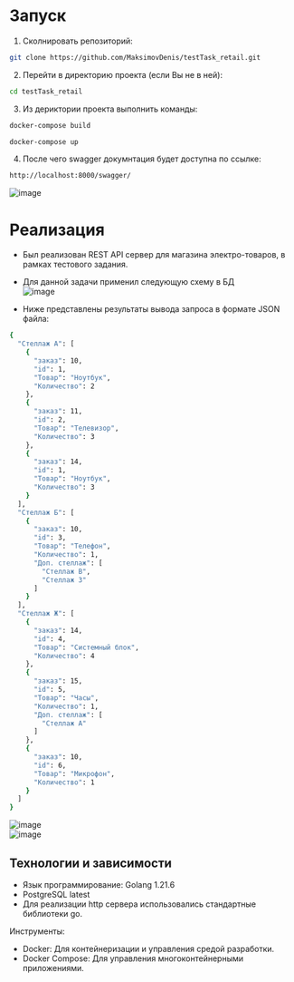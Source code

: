 # Запуск  

1. Сколнировать репозиторий:
```bash   
git clone https://github.com/MaksimovDenis/testTask_retail.git
```
2. Перейти в директорию проекта (если Вы не в ней):  
```bash    
cd testTask_retail 
```
3. Из дериктории проекта выполнить команды:  
```bash      
docker-compose build
```
```bash    
docker-compose up 
``` 
4. После чего swagger докумнтация будет доступна по ссылке:  
```bash      
http://localhost:8000/swagger/
```  
![image](https://github.com/MaksimovDenis/vk_restAPI/assets/44647373/5678f769-3d72-4ddb-bf6d-e0570baa14a1)  

# Реализация 
- Был реализован REST API сервер для магазина электро-товаров, в рамках тестового задания.
- Для данной задачи применил следующую схему в БД   
![image](https://github.com/MaksimovDenis/vk_restAPI/assets/44647373/f47be553-5e8b-418d-882e-6f2cf4b408a1)  

- Ниже представлены результаты вывода запроса в формате JSON файла:  
```bash 
{
  "Стеллаж А": [
    {
      "заказ": 10,
      "id": 1,
      "Товар": "Ноутбук",
      "Количество": 2
    },
    {
      "заказ": 11,
      "id": 2,
      "Товар": "Телевизор",
      "Количество": 3
    },
    {
      "заказ": 14,
      "id": 1,
      "Товар": "Ноутбук",
      "Количество": 3
    }
  ],
  "Стеллаж Б": [
    {
      "заказ": 10,
      "id": 3,
      "Товар": "Телефон",
      "Количество": 1,
      "Доп. стеллаж": [
        "Стеллаж В",
        "Стеллаж З"
      ]
    }
  ],
  "Стеллаж Ж": [
    {
      "заказ": 14,
      "id": 4,
      "Товар": "Системный блок",
      "Количество": 4
    },
    {
      "заказ": 15,
      "id": 5,
      "Товар": "Часы",
      "Количество": 1,
      "Доп. стеллаж": [
        "Стеллаж А"
      ]
    },
    {
      "заказ": 10,
      "id": 6,
      "Товар": "Микрофон",
      "Количество": 1
    }
  ]
}
```
![image](https://github.com/MaksimovDenis/vk_restAPI/assets/44647373/f07d9841-7107-4d7b-b90e-7562adec9391)  
![image](https://github.com/MaksimovDenis/vk_restAPI/assets/44647373/3c1c0ddd-7619-42bb-99e5-99c6aa2d7536)    

## Технологии и зависимости
- Язык программирование: Golang 1.21.6  
- PostgreSQL latest  
- Для реализации http сервера использовались стандартные библиотеки go.  

Инструменты:
- Docker: Для контейнеризации и управления средой разработки.  
- Docker Compose: Для управления многоконтейнерными приложениями.